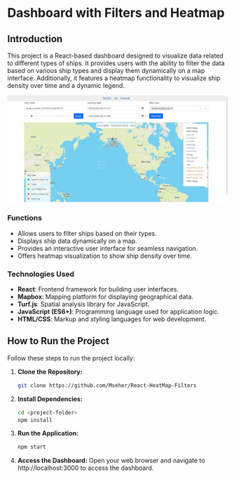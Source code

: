 # Dashboard with Filters and Heatmap

## Introduction

This project is a React-based dashboard designed to visualize data related to different types of ships. It provides users with the ability to filter the data based on various ship types and display them dynamically on a map interface. Additionally, it features a heatmap functionality to visualize ship density over time and a dynamic legend.

![Filter and HeatMap Output](https://github.com/Mseher/React-HeatMap-Filters/blob/main/output.jpg)

### Functions

- Allows users to filter ships based on their types.
- Displays ship data dynamically on a map.
- Provides an interactive user interface for seamless navigation.
- Offers heatmap visualization to show ship density over time.

### Technologies Used

- **React**: Frontend framework for building user interfaces.
- **Mapbox**: Mapping platform for displaying geographical data.
- **Turf.js**: Spatial analysis library for JavaScript.
- **JavaScript (ES6+)**: Programming language used for application logic.
- **HTML/CSS**: Markup and styling languages for web development.

## How to Run the Project

Follow these steps to run the project locally:

1. **Clone the Repository:**
   ```bash
   git clone https://github.com/Mseher/React-HeatMap-Filters
2. **Install Dependencies:**
   ```bash
   cd <project-folder>
   npm install
3. **Run the Application:**
   ```bash
   npm start
4. **Access the Dashboard:**
Open your web browser and navigate to http://localhost:3000 to access the dashboard.

